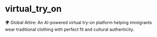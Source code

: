 # virtual_try_on
🌍 Global Attire: An AI-powered virtual try-on platform helping immigrants wear traditional clothing with perfect fit and cultural authenticity.
